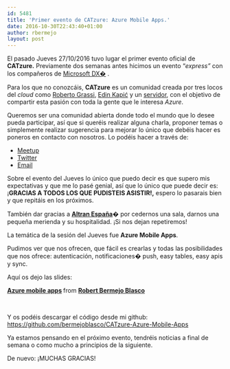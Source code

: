 ```yaml
---
id: 5481
title: 'Primer evento de CATzure: Azure Mobile Apps.'
date: 2016-10-30T22:43:40+01:00
author: rbermejo
layout: post
---
```

El pasado Jueves 27/10/2016 tuvo lugar el primer evento oficial de **CATzure.** Previamente dos semanas antes hicimos un evento &#8220;_express&#8221;_ con los compañeros de [Microsoft DX�](http://@msdev_es) .

Para los que no conozcáis, **CATzure** es un comunidad creada por tres locos del _cloud_ como [Roberto Grassi](https://twitter.com/robyenbarcelona), [Edin Kapić](https://twitter.com/ekapic) y un [servidor](https://twitter.com/robertbemejo), con el objetivo de compartir esta pasión con toda la gente que le interesa _Azure_.<!--break-->

Queremos ser una comunidad abierta donde todo el mundo que lo desee pueda participar, así que si queréis realizar alguna charla, proponer temas o simplemente realizar sugerencia para mejorar lo único que debéis hacer es poneros en contacto con nosotros. Lo podéis hacer a través de:

  * [Meetup](http://www.meetup.com/es-ES/CATzure/)
  * [Twitter](http://@CAT_zure)
  * [Email](http://catzure@outlook.com)

Sobre el evento del Jueves lo único que puedo decir es que supero mis expectativas y que me lo pasé genial, así que lo único que puede decir es: ¡**GRACIAS A TODOS LOS QUE PUDISTEIS ASISTIR!,** espero lo pasarais bien y que repitáis en los próximos.

También dar gracias a **[Altran España](http://www.altran.es/)**� por cedernos una sala, darnos una pequeña merienda y su hospitalidad. ¡Si nos dejan repetiremos!

La temática de la sesión del Jueves fue **Azure Mobile Apps**.

Pudimos ver que nos ofrecen, que fácil es crearlas y todas las posibilidades que nos ofrece: autenticación, notificaciones� push, easy tables, easy apis y sync.

Aquí os dejo las slides:



<div style="margin-bottom:5px">
  <strong> <a href="https://www.slideshare.net/RobertBermejoBlasco/azure-mobile-apps-67886099" title="Azure mobile apps" target="_blank">Azure mobile apps</a> </strong> from <strong><a target="_blank" href="http://www.slideshare.net/RobertBermejoBlasco">Robert Bermejo Blasco</a></strong>
</div>

&nbsp;

Y os podéis descargar el código desde mi github: <https://github.com/bermejoblasco/CATzure-Azure-Mobile-Apps>

Ya estamos pensando en el próximo evento, tendréis noticias a final de semana o como mucho a principios de la siguiente.

De nuevo: ¡MUCHAS GRACIAS!